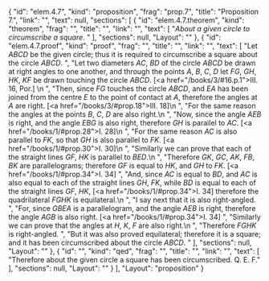 {
  "id": "elem.4.7",
  "kind": "proposition",
  "frag": "prop.7",
  "title": "Proposition 7.",
  "link": "",
  "text": null,
  "sections": [
    {
      "id": "elem.4.7.theorem",
      "kind": "theorem",
      "frag": "",
      "title": "",
      "link": "",
      "text": [
        "<var>About a given circle to circumscribe a square</var>. "
      ],
      "sections": null,
      "Layout": ""
    },
    {
      "id": "elem.4.7.proof",
      "kind": "proof",
      "frag": "",
      "title": "",
      "link": "",
      "text": [
        "Let <var>ABCD</var> be the given circle; thus it is required to circumscribe a square about the circle <var>ABCD</var>. ",
        "Let two diameters <var>AC</var>, <var>BD</var> of the circle <var>ABCD</var> be drawn at right angles to one another, and through the points <var>A</var>, <var>B</var>, <var>C</var>, <var>D</var> let <var>FG</var>, <var>GH</var>, <var>HK</var>, <var>KF</var> be drawn touching the circle <var>ABCD</var>. [<a href=\"/books/3/#16.p.1\">III. 16, Por.</a>] \n      ",
        "Then, since <var>FG</var> touches the circle <var>ABCD</var>, and <var>EA</var> has been joined from the centre <var>E</var> to the point of contact at <var>A</var>, therefore the angles at <var>A</var> are right. [<a href=\"/books/3/#prop.18\">III. 18</a>]\n      ",
        "For the same reason the angles at the points <var>B</var>, <var>C</var>, <var>D</var> are also right.\n      ",
        "Now, since the angle <var>AEB</var> is right, and the angle <var>EBG</var> is also right, therefore <var>GH</var> is parailel to <var>AC</var>. [<a href=\"/books/1/#prop.28\">I. 28</a>]\n       ",
        "For the same reason <var>AC</var> is also parallel to <var>FK</var>, so that <var>GH</var> is also parallel to <var>FK</var>. [<a href=\"/books/1/#prop.30\">I. 30</a>]\n      ",
        "Similarly we can prove that each of the straight lines <var>GF</var>, <var>HK</var> is parallel to <var>BED</var>.\n      ",
        "Therefore <var>GK</var>, <var>GC</var>, <var>AK</var>, <var>FB</var>, <var>BK</var> are parallelograms; therefore <var>GF</var> is equal to <var>HK</var>, and <var>GH</var> to <var>FK</var>. [<a href=\"/books/1/#prop.34\">I. 34</a>] ",
        "And, since <var>AC</var> is equal to <var>BD</var>, and <var>AC</var> is also equal to each of the straight lines <var>GH</var>, <var>FK</var>, while <var>BD</var> is equal to each of the straight lines <var>GF</var>, <var>HK</var>, [<a href=\"/books/1/#prop.34\">I. 34</a>] therefore the quadrilateral <var>FGHK</var> is equilateral.\n      ",
        "I say next that it is also right-angled. ",
        "For, since <var>GBEA</var> is a parallelogram, and the angle <var>AEB</var> is right, therefore the angle <var>AGB</var> is also right. [<a href=\"/books/1/#prop.34\">I. 34</a>] ",
        "Similarly we can prove that the angles at <var>H</var>, <var>K</var>, <var>F</var> are also right.\n      ",
        "Therefore <var>FGHK</var> is right-angled. ",
        "But it was also proved equilateral; therefore it is a square; and it has been circumscribed about the circle <var>ABCD</var>. "
      ],
      "sections": null,
      "Layout": ""
    },
    {
      "id": "",
      "kind": "qed",
      "frag": "",
      "title": "",
      "link": "",
      "text": [
        "Therefore about the given circle a square has been circumscribed. Q. E. F."
      ],
      "sections": null,
      "Layout": ""
    }
  ],
  "Layout": "proposition"
}

